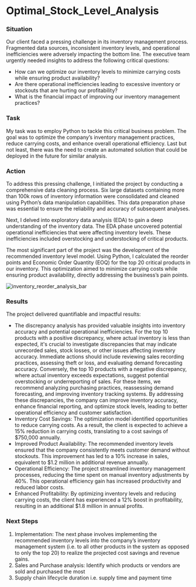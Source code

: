# Optimal_Stock_Level_Analysis

### Situation

Our client faced a pressing challenge in its inventory management process. Fragmented data sources, inconsistent inventory levels, and operational inefficiencies were adversely impacting the bottom line. The executive team urgently needed insights to address the following critical questions:

- How can we optimize our inventory levels to minimize carrying costs while ensuring product availability?
- Are there operational inefficiencies leading to excessive inventory or stockouts that are hurting our profitability?
- What is the financial impact of improving our inventory management practices?

### Task

My task was to employ Python to tackle this critical business problem. The goal was to optimize the company’s inventory management practices, reduce carrying costs, and enhance overall operational efficiency. Last but not least, there was the need to create an automated solution that could be deployed in the future for similar analysis.

### Action

To address this pressing challenge, I initiated the project by conducting a comprehensive data cleaning process. Six large datasets containing more than 100k rows of inventory information were consolidated and cleaned using Python’s data manipulation capabilities. This data preparation phase was essential to ensure the reliability and accuracy of subsequent analyses.

Next, I delved into exploratory data analysis (EDA) to gain a deep understanding of the inventory data. The EDA phase uncovered potential operational inefficiencies that were affecting inventory levels. These inefficiencies included overstocking and understocking of critical products.

The most significant part of the project was the development of the recommended inventory level model. Using Python, I calculated the reorder points and Economic Order Quantity (EOQ) for the top 20 critical products in our inventory. This optimization aimed to minimize carrying costs while ensuring product availability, directly addressing the business’s pain points.

![inventory_reorder_analysis_bar](https://github.com/MaxS185/Optimal_Stock_Level_Analysis/assets/48988778/f7c4857c-2470-41c9-84c8-d94daa9e5dd4)


### Results

The project delivered quantifiable and impactful results:

- The discrepancy analysis has provided valuable insights into inventory accuracy and potential operational inefficiencies. For the top 10 products with a positive discrepancy, where actual inventory is less than expected, it's crucial to investigate discrepancies that may indicate unrecorded sales, stock losses, or other issues affecting inventory accuracy. Immediate actions should include reviewing sales recording practices, assessing theft or loss, and evaluating demand forecasting accuracy. Conversely, the top 10 products with a negative discrepancy, where actual inventory exceeds expectations, suggest potential overstocking or underreporting of sales. For these items, we recommend analyzing purchasing practices, reassessing demand forecasting, and improving inventory tracking systems. By addressing these discrepancies, the company can improve inventory accuracy, enhance financial reporting, and optimize stock levels, leading to better operational efficiency and customer satisfaction.
- Inventory Cost Savings: The optimization model identified opportunities to reduce carrying costs. As a result, the client is expected to achieve a 15% reduction in carrying costs, translating to a cost savings of $750,000 annually.
- Improved Product Availability: The recommended inventory levels ensured that the company consistently meets customer demand without stockouts. This improvement has led to a 10% increase in sales, equivalent to $1.2 million in additional revenue annually.
- Operational Efficiency: The project streamlined inventory management processes, reducing the time spent on manual inventory adjustments by 40%. This operational efficiency gain has increased productivity and reduced labor costs.
- Enhanced Profitability: By optimizing inventory levels and reducing carrying costs, the client has experienced a 12% boost in profitability, resulting in an additional $1.8 million in annual profits.

### Next Steps

1. Implementation: The next phase involves implementing the recommended inventory levels into the company’s inventory management system (i.e. to all other products in the system as opposed to only the top 20) to realize the projected cost savings and revenue gains.
2. Sales and Purchase analysis: Identify which products or vendors are sold and purchased the most 
3. Supply chain lifecycle duration i.e. supply time and payment time
